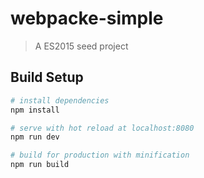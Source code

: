 # webpacke-simple

> A ES2015 seed project

## Build Setup

``` bash
# install dependencies
npm install

# serve with hot reload at localhost:8080
npm run dev

# build for production with minification
npm run build
```
